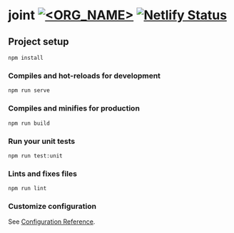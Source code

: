 # joint [![<ORG_NAME>](https://circleci.com/gh/joao-olivio/joint.svg?style=svg)](https://app.circleci.com/pipelines/github/joao-olivio/joint) [![Netlify Status](https://api.netlify.com/api/v1/badges/673969bd-7f93-439f-b68a-9e1fd0cd1ca7/deploy-status)](https://app.netlify.com/sites/joint-jnt/deploys)


## Project setup
```
npm install
```

### Compiles and hot-reloads for development
```
npm run serve
```

### Compiles and minifies for production
```
npm run build
```

### Run your unit tests
```
npm run test:unit
```

### Lints and fixes files
```
npm run lint
```

### Customize configuration
See [Configuration Reference](https://cli.vuejs.org/config/).
